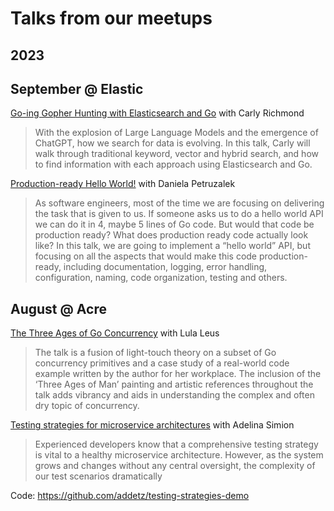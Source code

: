 # Talks from our meetups

## 2023
## September @ Elastic
[Go-ing Gopher Hunting with Elasticsearch and Go](/2023_September/Carly_Richmond-Gopher_Hunting_Elasticsearch.pdf) with Carly Richmond
> With the explosion of Large Language Models and the emergence of ChatGPT, how we search for data is evolving. In this talk, Carly will walk through traditional keyword, vector and hybrid search, and how to find information with each approach using Elasticsearch and Go.

[Production-ready Hello World!](/2023_September/Daniela_Petruzalek-Hello_World.pdf) with Daniela Petruzalek
> As software engineers, most of the time we are focusing on delivering the task that is given to us. If someone asks us to do a hello world API we can do it in 4, maybe 5 lines of Go code. But would that code be production ready? What does production ready code actually look like? In this talk, we are going to implement a “hello world” API, but focusing on all the aspects that would make this code production-ready, including documentation, logging, error handling, configuration, naming, code organization, testing and others.

## August @ Acre
[The Three Ages of Go Concurrency](/2023_August/Lula_Leus-Concurrency_talk.pdf) with Lula Leus
> The talk is a fusion of light-touch theory on a subset of Go concurrency primitives and a case study of a real-world code example written by the author for her workplace. The inclusion of the ‘Three Ages of Man’ painting and artistic references throughout the talk adds vibrancy and aids in understanding the complex and often dry topic of concurrency.

[Testing strategies for microservice architectures](/2023_August/Adelina_Simion-Testing_strategies.pdf) with Adelina Simion
> Experienced developers know that a comprehensive testing strategy is vital to a healthy microservice architecture. However, as the system grows and changes without any central oversight, the complexity of our test scenarios dramatically

Code: https://github.com/addetz/testing-strategies-demo
